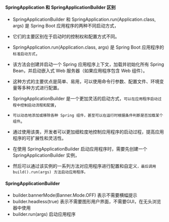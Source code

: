 #### SpringApplication 和 SpringApplicationBuilder 区别
* SpringApplicationBuilder 和 SpringApplication.run(Application.class, args) 是 Spring Boot 应用程序的两种不同启动方式，
* 它们的主要区别在于启动时的控制权和配置方式不同。

* SpringApplication.run(Application.class, args) 是 Spring Boot 应用程序的`标准启动方式`，
* 该方法会创建并启动一个 Spring 应用程序上下文，加载并初始化所有 Spring Bean，并启动嵌入式 Web 服务器（如果应用程序包含 Web 组件）。
* 这种方式的主要优点是简单、易用，可以使用命令行参数、配置文件、环境变量等多种方式进行配置。

* SpringApplicationBuilder 是一个更加灵活的启动方式，`可以在应用程序启动过程中控制启动流程和配置`，
* `可以动态地添加或移除各种 Spring 组件，甚至可以在运行时根据条件判断是否加载某个组件`。
* 通过使用该类，开发者可以更加细粒度地控制应用程序的启动过程，提高应用程序的可扩展性和灵活性。
* 在使用 SpringApplicationBuilder 启动应用程序时，需要先创建一个 SpringApplicationBuilder 实例，
* 然后可以通过该实例的一系列方法对应用程序进行配置和自定义`，最后调用 build().run(args) 方法启动应用程序。`

#### SpringApplicationBuilder
* builder.bannerMode(Banner.Mode.OFF) 表示不需要横幅提示
* builder.headless(true) 表示不需要图形用户界面，不需要GUI，在无头浏览器中使用
* builder.run(args) 启动应用程序







